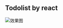 ## Todolist by react
![效果图](https://github.com/Ihtml/React/tree/master/todolist-by-react/public/todolist.png)
